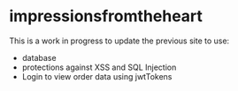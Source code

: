 # impressionsfromtheheart

This is a work in progress to update the previous site to use:
* database
* protections against XSS and SQL Injection
* Login to view order data using jwtTokens
